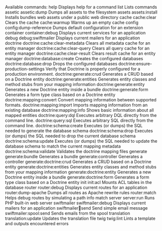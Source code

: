 Available commands:
  help                                  Displays help for a command
  list                                  Lists commands
assetic
  assetic:dump                          Dumps all assets to the filesystem
assets
  assets:install                        Installs bundles web assets under a public web directory
cache
  cache:clear                           Clears the cache
  cache:warmup                          Warms up an empty cache
config
  config:dump-reference                 Dumps default configuration for an extension
container
  container:debug                       Displays current services for an application
debug
  debug:swiftmailer                     Displays current mailers for an application
doctrine
  doctrine:cache:clear-metadata         Clears all metadata cache for an entity manager
  doctrine:cache:clear-query            Clears all query cache for an entity manager
  doctrine:cache:clear-result           Clears result cache for an entity manager
  doctrine:database:create              Creates the configured databases
  doctrine:database:drop                Drops the configured databases
  doctrine:ensure-production-settings   Verify that Doctrine is properly configured for a production environment.
  doctrine:generate:crud                Generates a CRUD based on a Doctrine entity
  doctrine:generate:entities            Generates entity classes and method stubs from your mapping information
  doctrine:generate:entity              Generates a new Doctrine entity inside a bundle
  doctrine:generate:form                Generates a form type class based on a Doctrine entity
  doctrine:mapping:convert              Convert mapping information between supported formats.
  doctrine:mapping:import               Imports mapping information from an existing database
  doctrine:mapping:info                 Shows basic information about all mapped entities
  doctrine:query:dql                    Executes arbitrary DQL directly from the command line.
  doctrine:query:sql                    Executes arbitrary SQL directly from the command line.
  doctrine:schema:create                Executes (or dumps) the SQL needed to generate the database schema
  doctrine:schema:drop                  Executes (or dumps) the SQL needed to drop the current database schema
  doctrine:schema:update                Executes (or dumps) the SQL needed to update the database schema to match the current mapping metadata
  doctrine:schema:validate              Validates the doctrine mapping files
generate
  generate:bundle                       Generates a bundle
  generate:controller                   Generates a controller
  generate:doctrine:crud                Generates a CRUD based on a Doctrine entity
  generate:doctrine:entities            Generates entity classes and method stubs from your mapping information
  generate:doctrine:entity              Generates a new Doctrine entity inside a bundle
  generate:doctrine:form                Generates a form type class based on a Doctrine entity
init
  init:acl                              Mounts ACL tables in the database
router
  router:debug                          Displays current routes for an application
  router:dump-apache                    Dumps all routes as Apache rewrite rules
  router:match                          Helps debug routes by simulating a path info match
server
  server:run                            Runs PHP built-in web server
swiftmailer
  swiftmailer:debug                     Displays current mailers for an application
  swiftmailer:email:send                Send simple email message
  swiftmailer:spool:send                Sends emails from the spool
translation
  translation:update                    Updates the translation file
twig
  twig:lint                             Lints a template and outputs encountered errors